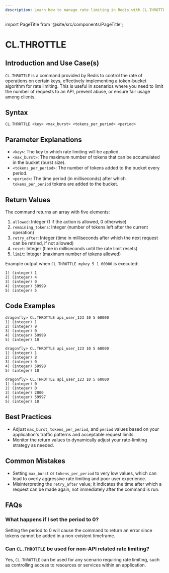 ```yaml
---
description: Learn how to manage rate limiting in Redis with CL.THROTTLE command.
---
```


import PageTitle from '@site/src/components/PageTitle';

# CL.THROTTLE

<PageTitle title="Redis CL.THROTTLE Explained (Better Than Official Docs)" />

## Introduction and Use Case(s)

`CL.THROTTLE` is a command provided by Redis to control the rate of operations on certain keys, effectively implementing a token-bucket algorithm for rate limiting. This is useful in scenarios where you need to limit the number of requests to an API, prevent abuse, or ensure fair usage among clients.

## Syntax

```plaintext
CL.THROTTLE <key> <max_burst> <tokens_per_period> <period>
```

## Parameter Explanations

- `<key>`: The key to which rate limiting will be applied.
- `<max_burst>`: The maximum number of tokens that can be accumulated in the bucket (burst size).
- `<tokens_per_period>`: The number of tokens added to the bucket every period.
- `<period>`: The time period (in milliseconds) after which `tokens_per_period` tokens are added to the bucket.

## Return Values

The command returns an array with five elements:

1. `allowed`: Integer (1 if the action is allowed, 0 otherwise)
2. `remaining_tokens`: Integer (number of tokens left after the current operation)
3. `retry_after`: Integer (time in milliseconds after which the next request can be retried, if not allowed)
4. `reset`: Integer (time in milliseconds until the rate limit resets)
5. `limit`: Integer (maximum number of tokens allowed)

Example output when `CL.THROTTLE mykey 5 1 60000` is executed:

```plaintext
1) (integer) 1
2) (integer) 4
3) (integer) 0
4) (integer) 59999
5) (integer) 5
```

## Code Examples

```cli
dragonfly> CL.THROTTLE api_user_123 10 5 60000
1) (integer) 1
2) (integer) 9
3) (integer) 0
4) (integer) 59999
5) (integer) 10

dragonfly> CL.THROTTLE api_user_123 10 5 60000
1) (integer) 1
2) (integer) 8
3) (integer) 0
4) (integer) 59998
5) (integer) 10

dragonfly> CL.THROTTLE api_user_123 10 5 60000
1) (integer) 0
2) (integer) 0
3) (integer) 2000
4) (integer) 59997
5) (integer) 10
```

## Best Practices

- Adjust `max_burst`, `tokens_per_period`, and `period` values based on your application's traffic patterns and acceptable request limits.
- Monitor the return values to dynamically adjust your rate-limiting strategy as needed.

## Common Mistakes

- Setting `max_burst` or `tokens_per_period` to very low values, which can lead to overly aggressive rate limiting and poor user experience.
- Misinterpreting the `retry_after` value; it indicates the time after which a request can be made again, not immediately after the command is run.

## FAQs

### What happens if I set the period to 0?

Setting the period to 0 will cause the command to return an error since tokens cannot be added in a non-existent timeframe.

### Can `CL.THROTTLE` be used for non-API related rate limiting?

Yes, `CL.THROTTLE` can be used for any scenario requiring rate limiting, such as controlling access to resources or services within an application.
